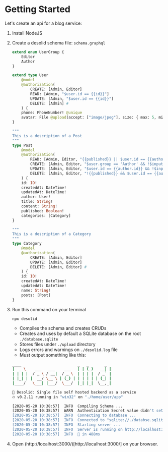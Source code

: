 # Getting Started

Let's create an api for a blog service:

1. Install NodeJS
2. Create a desolid schema file: `schema.graphql`

    ```graphql
    extend enum UserGroup {
        Editor
        Author
    }

    extend type User
        @model
        @authorization(
            CREATE: [Admin, Editor]
            READ: [Admin, "$user.id == {{id}}"]
            UPDATE: [Admin, "$user.id == {{id}}"]
            DELETE: [Admin] #
        ) {
        phone: PhoneNumber! @unique
        avatar: File @upload(accept: ["image/jpeg"], size: { max: 5, min: 0.1 })
    }

    """
    This is a description of a Post
    """
    type Post
        @model
        @authorization(
            READ: [Admin, Editor, "{{published}} || $user.id == {{author.id}}"]
            CREATE: [Admin, Editor, "$user.group == 'Author' && !$input.published"]
            UPDATE: [Admin, Editor, "$user.id == {{author.id}} && !$input.published"]
            DELETE: [Admin, Editor, "!{{published}} && $user.id == {{author.id}}"] #
        ) {
        id: ID!
        createdAt: DateTime!
        updatedAt: DateTime!
        author: User!
        title: String!
        content: String!
        published: Boolean!
        categories: [Category]
    }

    """
    This is a description of a Category
    """
    type Category
        @model
        @authorization(
            CREATE: [Admin, Editor]
            UPDATE: [Admin, Editor]
            DELETE: [Admin, Editor] #
        ) {
        id: ID!
        createdAt: DateTime!
        updatedAt: DateTime!
        name: String!
        posts: [Post]
    }
    ```

3. Run this command on your terminal

    ```bash
    npx desolid
    ```

    - Compiles the schema and creates CRUDs
    - Creates and uses by default a SQLite database on the root `./database.sqlite`
    - Stores files under `./upload` directory
    - Logs errors and warnings on `./desolid.log` file
    - Must output something like this:

    ```bash
    ____                         _   _       _
    |  _ \    ___   ___    ___   | | (_)   __| |
    | | | |  / _ \ / __|  / _ \  | | | |  / _` |
    | |_| | |  __/ \__ \ | (_) | | | | | | (_| |
    |____/   \___| |___/  \___/  |_| |_|  \__,_|

    🤖 Desolid: Single file self hosted backend as a service
    🔥 v0.2.11 running in "win32" on "./home/user/app"

    [2020-05-20 10:38:57]  INFO  Compiling Schema ...
    [2020-05-20 10:38:57]  WARN  Authentication Secret value didn't set into configuration file. the genrated JWT tokens will expire on every restart.
    [2020-05-20 10:38:57]  INFO  Connecting to database ...
    [2020-05-20 10:38:57]  INFO  Connected to "sqlite://./databse.sqlite"
    [2020-05-20 10:38:57]  INFO  Starting server ...
    [2020-05-20 10:38:57]  INFO  Server is running on http://localhost:3000
    [2020-05-20 10:38:57]  INFO  🚀 in 488ms
    ```

4. Open (http://localhost:3000/)[http://localhost:3000/] on your browser.
